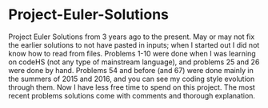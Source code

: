# Project-Euler-Solutions

Project Euler Solutions from 3 years ago to the present. May or may not fix the earlier solutions to not have pasted in inputs; when I started out I did not know how to read from files. Problems 1-10 were done when I was learning on codeHS (not any type of mainstream language), and problems 25 and 26 were done by hand. Problems 54 and before (and 67) were done mainly in the summers of 2015 and 2016, and you can see my coding style evolution through them. Now I have less free time to spend on this project. The most recent problems solutions come with comments and thorough explanation.
